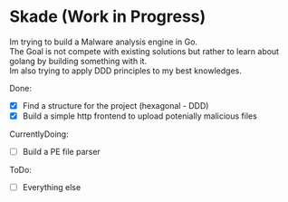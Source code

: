 # Skade (Work in Progress) 

Im trying to build a Malware analysis engine in Go.  
The Goal is not compete with existing solutions but rather to learn about golang by building something with it.  
Im also trying to apply DDD principles to my best knowledges.

Done:
- [x] Find a structure for the project (hexagonal - DDD)
- [x] Build a simple http frontend to upload potenially malicious files

CurrentlyDoing:
- [ ] Build a PE file parser

ToDo:
- [ ] Everything else




